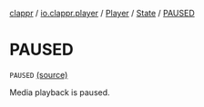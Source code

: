 [clappr](../../../index.md) / [io.clappr.player](../../index.md) / [Player](../index.md) / [State](index.md) / [PAUSED](.)

# PAUSED

`PAUSED` [(source)](https://github.com/clappr/clappr-android/tree/dev/clappr/src/main/kotlin/io/clappr/player/Player.kt#L59)

Media playback is paused.

